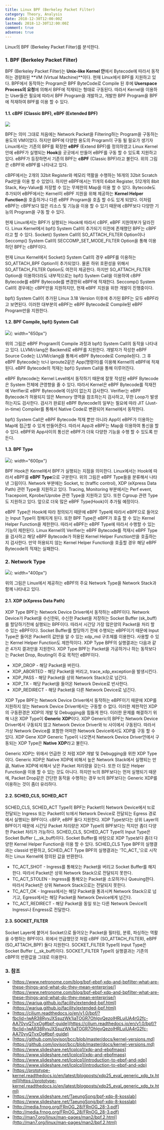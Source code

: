 ```yaml
---
title: Linux BPF (Berkeley Packet Filter)
category: Theory, Analysis
date: 2018-12-30T12:00:00Z
lastmod: 2018-12-30T12:00:00Z
comment: true
adsense: true
---
```


Linux의 BPF (Berkeley Packet Filter)를 분석한다.

### 1. BPF (Berkeley Packet Filter)

BPF (Berkeley Packet Filter)는 **Unix-like Kernel 안**에서 Bytecode에 따라서 동작하는 경량화된 **VM (Virtual Machine)**이다. 현재 Linux에서 BPF를 지원하고 있다. BPF에서 동작하는 Program은 BPF ByteCode로 Compile 된 후에 **Userspace Process의 요청**에 의해서 BPF에 적재되는 형태로 구동된다. 따라서 Kernel을 이용하는 User들은 필요에 따라서 BPF Program을 개발하고, 개발한 BPF Program을 BPF에 적재하여 BPF를 이용 할 수 있다.

#### 1.1. cBPF (Classic BPF), eBPF (Extended BPF)

![]({{site.baseurl}}/images/theory_analysis/Linux_BPF/cBPF_eBPF.PNG)

BPF는 의미 그대로 처음에는 Network Packet을 Filtering하는 Program을 구동하는 용도의 VM이었다. 하지만 BPF에 다양한 용도의 Program이 구동 될 필요가 생기자 Linux에서는 기존의 BPF를 확장한 **eBPF** (Extend BPF)를 정의하였고 Linux Kernel안에 eBPF가 실행되는 **Hook**을 곳곳에서 만들어 eBPF를 구동 할 수 있도록 지원하고 있다. eBPF가 등장하면서 기존의 BPF는 **cBPF** (Classic BPF)라고 불린다. 위의 그림은 cBPF와 eBPF를 나타내고 있다.

cBPF에서는 2개의 32bit Register와 메모리 역활을 수행하는 16개의 32bit Scratch Pad만을 이용 할 수 있었다. 하지만 eBPF에서는 11개의 64bit Register, 512개의 8bit Stack, Key-Value를 저장할 수 있는 무제한의 Map을 이용 할 수 있다. Bytecode도 추가되어 eBPF에서는 Kernel이 eBPF 지원을 위해 제공하는 **Kernel Helper Function**을 호출하거나 다른 eBPF Program을 호촐 할 수도 있게 되었다. 이처럼 eBPF는 cBPF보다 많은 리소스 및 기능을 이용 할 수 있기 때문에 cBPF보다 다양한 기능의 Program을 구동 할 수 있다.

현재 Linux에서는 BPF가 실행되는 Hook에 따라서 cBPF, eBPF 지원여부가 달라진다. Linux Kernel에서 bpf() System Call이 추가되기 이전에 존재했던 BPF는 cBPF라고 할 수 있다. Socket() System Call의 SO_ATTACH_FILTER Option이나 Seccomp() System Call의 SECCOMP_SET_MODE_FILTER Option을 통해 이용하던 BPF는 cBPF이다.

현재 Linux Kernel에서 Socket() System Call의 경우 eBPF를 이용하는 SO_ATTACH_BPF Option이 추가되었다. 물론 하위 호환성을 위해서 SO_ATTACH_FILTER Option도 여전히 제공한다. 하지만 SO_ATTACH_FILTER Option을 이용하더라도 내부적으로는 bpf() System Call을 이용하여 cBPF Bytecode를 eBPF Bytecode를 변경한뒤 eBPF에 적재한다. Seccomp() System Call의 경우에는 cBPF만을 지원하지만, 현재 eBPF 지원을 위한 개발이 진행중이다.

bpf() System Call이 추가된 Linux 3.18 Version 이후에 추가된 BPF는 모두 eBPF라고 보면된다. 이러한 대부분의 eBPF는 eBPF Bytecode로 Compile된 eBPF Program만을 지원한다.

#### 1.2. BPF Compile, bpf() System Call

![]({{site.baseurl}}/images/theory_analysis/Linux_BPF/Compile_bpf_Syscall.PNG){: width="650px"}

위의 그림은 eBPF Program의 Compile 과정과 bpf() System Call의 동작을 나타내고 있다. LLVM/clang은 Backend로 eBPF를 지원한다. 개발자가 작성한 eBPF Source Code는 LLVM/clang을 통해서 eBPF Bytecode로 Compile된다. 그 후 eBPF Bytecode는 tc나 iproute2같은 App(명령어)를 이용해 Kernel의 eBPF에 적재된다. eBPF Bytecode의 적재는 bpf() System Call을 통해 이루어진다.

eBPF Bytecode는 Kernel Level에서 동작하기 때문에 잘못 작성된 eBPF Bytecode은 System 전체에 큰영향을 줄 수 있다. 따라서 Kernel은 eBPF Bytecode를 적재전에 Verifier로 eBPF Bytecode에 이상이 없는지 검사한다. Verifier는 eBPF Bytecode가 허용되지 않은 Memory 영역을 참조하는지 검사하고, 무한 Loop가 발생하는지도 검사한다. 검사가 완료된 eBPF Bytecode의 일부는 필요에 따라 JIT (Just-in-time) Compiler를 통해서 Native Code로 변환되어 Kernel에서 동작한다.

bpf() System Call은 eBPF Bytecode 적재 뿐만 아니라 App이 eBPF가 이용하는 Map에 접근할 수 있게 만들어준다. 따라서 App과 eBPF는 Map을 이용하여 통신을 할 수 있다. eBPF와 App사이의 통신은 eBPF가 더욱 다양한 기능을 수행 할 수 있도록 만든다.

#### 1.3. BPF Type

![]({{site.baseurl}}/images/theory_analysis/Linux_BPF/eBPF_Program_Type.PNG){: width="600px"}

BPF Hook은 Kernel에서 BPF가 실행되는 지점을 의미한다. Linux에서는 Hook에 따라서 eBPF를 **eBPF Type**으로 구분한다. 위의 그림은 eBPF Type들을 분류해서 나타낸 그림이다. Network 부분에는 Socket, tc (traffic control), XDP (eXpress Data Path) 관련 Type을 지원하고 있다. Tracing, Monitoring 부분에서는 Perf event, Tracepoint, Kprobe/Uprobe 관련 Type을 지원하고 있다. 또한 Cgroup 관련 Type도 지원하고 있다. 앞으로 더욱 많은 eBPF Type(Hook)이 추가될 예정이다.

eBPF Type은 Hook에 따라 정의되기 때문에 eBPF Type에 따라서 eBPF으로 들어오는 Input Type이 정해지게 된다. 또한 BPF Type은 eBPF가 호출 할 수 있는 Kernel Helper Function을 제한한다. 따라서 eBPF는 eBPF Type에 따라서 수행할 수 있는 기능이 제한된다. Linux Kernel의 Verifier는 eBPF Bytecode를 적재시 eBPF Type을 검사하고 해당 eBPF Bytecode가 허용된 Kernel Helper Function만을 호출하는지 검사한다. 만약 허용되지 않는 Kernel Helper Function을 호출할 경우 해당 eBPF Bytecode의 적재는 실패한다.

### 2. Network Type

![]({{site.baseurl}}/images/theory_analysis/Linux_BPF/BPF_Net_Type.PNG){: width="400px"}

위의 그림은 Linux에서 제공하는 eBPF의 주요 Network Type을 Network Stack과 함께 나타내고 있다.

#### 2.1. XDP (eXpress Data Path)

XDP Type BPF는 Network Device Driver에서 동작하는 eBPF이다. Network Device가 Packet을 수신한뒤, 수신한 Packet을 저장하는 Socket Buffer (sk_buff)를 할당하기전에 실행되는 BPF이다. 따라서 시간당 가장 많은양의 Packet을 처리 할 수 있는 eBPF이다. Socket Buffer를 할당하기 전에 수행되는 eBPF이기 때문에 Input Type은 들어온 Packet의 값만을 알 수 있는 xdp_md 구조체를 이용한다. 사용할 수 있는 Kernel Helper Function도 제한적이다. XDP Type BPF의 실행결과는 다음과 같은 4가지 결과만을 지원한다. XDP Type BPF는 Packet을 가공하거나 하는 동작보다는 Packet Drop, Routing이 주요 목적인 eBPF이다.

* XDP_DROP - 해당 Packet을 버린다.
* XDP_ABORTED - 해당 Packet을 버리고, trace_xdp_exception을 발생시킨다.
* XDP_PASS - 해당 Packet을 상위 Network Stack으로 넘긴다.
* XDP_TX - 해당 Packet을 들어온 Network Device로 반사한다.
* XDP_REDIRECT - 해당 Packet을 다른 Network Device로 넘긴다.

XDP Type BPF는 Network Device Driver에서 동작하는 eBPF이기 때문에 XDP를 지원하지 않는 Network Device Driver에서는 구동할 수 없다. 이러한 제한적인 XDP의 구동환경은 XDP의 개발 및 Debugging을 힘들게 한다. 이러한 문제를 해결하기 위해 나온 XDP Type이 **Generic XDP**이다. XDP Generic의 BPF는 Network Device Driver에서 구동되지 않고 Network Device Driver와 tc 사이에서 구동된다. 따라서 가상 Network Device를 포함한 어떠한 Network Device에서도 XDP를 구동 할 수 있다. XDP Gene XDP Generic Type이 나오면서 Network Device Driver안에서 구동되는 XDP Type은 **Native XDP**라고 불린다.

Generic XDP는 위에서 언급한 것 처럼 XDP 개발 및 Debugging을 위한 XDP Type이다. Generic XDP은 Native XDP에 비해서 높은 Network Stack에서 실행되는 만큼, Native XDP에 비해서 낮은 Packet 처리량을 갖는다. 또한 더 많은 Helper Function을 이용 할 수 있는 것도 아니다. 하지만 tc의 BPF보다는 먼저 실행되기 때문에, Packet Drop같은 간단한 동작을 수행하는 경우 tc의 BPF보다는 Generic XDP를 이용하는 것이 좀더 유리하다.

#### 2.2. SCHED_CLS, SCHED_ACT

SCHED_CLS, SCHED_ACT Type의 BPF는 Packet이 Network Device에서 tc로 전달되는 Ingress 또는 Packet이 tc에서 Network Device로 전달되는 Egress 경로에서 실행되는 BPF이다. cBFP, eBPF 둘다 지원한다. XDP Type보다는 상위 Layer의 BPF이기 때문에 시간당 Packet 처리량은 XDP Type의 BPF보다는 적지만 좀더 다양한 Packet 처리가 가능하다. SCHED_CLS, SCHED_ACT Type의 Input Type은 Socket Buffer (\_\_sk_buff)이다. Socket Buffer를 바탕으로 XDP Type보다 좀더 다양한 Kernel Helper Function을 이용 할 수 있다. SCHED_CLS Type BPF의 실행결과는 classid 반환하고, SCHED_ACT Type BPF의 실행결과는 'TC_ACT_'으로 시작하는 Linux Kernel에 정의된 값을 반환한다.

* TC_ACT_SHOT - Ingress를 통해오는 Packet을 버리고 Socket Buffer를 해지한다. 따라서 Packet은 상위 Network Stack으로 전달되지 못한다.
* TC_ACT_STOLEN - Ingress를 통해오는 Packet을 소모하거나 Queuing한다. 따라서 Packet은 상위 Network Stack으로는 전달되지 못한다.
* TC_ACT_OK - Ingress에서는 해당 Packet을 통과시켜 Network Stack으로 넘기고, Egress에서는 해당 Packet을 Network Device에게 넘긴다.
* TC_ACT_REDIRECT - 해당 Packet을 동일 또는 다른 Network Device의 Ingress나 Engress로 전달한다.

#### 2.3. SOCKET_FILTER

Socket Layer에 붙어서 Socket으로 들어오는 Packet을 필터링, 분류, 파싱하는 역활을 수행하는 BPF이다. 위에서 언급했던것 처럼 cBPF (SO_ATTACH_FILTER), eBPF (SO_ATTACH_BPF) 둘다 지원한다. SOCKET_FILTER Type의 Input Type은 Socket Buffer (__sk_buff)이다. SOCKET_FILTER Type의 실행결과는 기존의 cBPF의 반환값을 그대로 이용한다.

### 3. 참조

* [https://www.netronome.com/blog/bpf-ebpf-xdp-and-bpfilter-what-are-these-things-and-what-do-they-mean-enterprise/](https://www.netronome.com/blog/bpf-ebpf-xdp-and-bpfilter-what-are-these-things-and-what-do-they-mean-enterprise/)
* [https://wariua.github.io/facility/extended-bpf.html](https://wariua.github.io/facility/extended-bpf.html)
* [https://cilium.readthedocs.io/en/v1.0/bpf/?fbclid=IwAR38RyvJXSsuzWk1jaTOGR7OhlgvQezoIHRLuiUA4rG2fc-AA70yyQTvxOg#bpf-guide](https://cilium.readthedocs.io/en/v1.0/bpf/?fbclid=IwAR38RyvJXSsuzWk1jaTOGR7OhlgvQezoIHRLuiUA4rG2fc-AA70yyQTvxOg#bpf-guide)
* [https://github.com/iovisor/bcc/blob/master/docs/kernel-versions.md](https://github.com/iovisor/bcc/blob/master/docs/kernel-versions.md)
* [https://www.slideshare.net/lcplcp1/xdp-and-ebpfmaps](https://www.slideshare.net/lcplcp1/xdp-and-ebpfmaps)
* [https://www.slideshare.net/lcplcp1/introduction-to-ebpf-and-xdp](https://www.slideshare.net/lcplcp1/introduction-to-ebpf-and-xdp)
* [https://prototype-kernel.readthedocs.io/en/latest/blogposts/xdp25_eval_generic_xdp_tx.html](https://prototype-kernel.readthedocs.io/en/latest/blogposts/xdp25_eval_generic_xdp_tx.html)
* [https://www.slideshare.net/TaeungSong/bpf-xdp-8-kosslab](https://www.slideshare.net/TaeungSong/bpf-xdp-8-kosslab)
* [http://media.frnog.org/FRnOG_28/FRnOG_28-3.pdf](http://media.frnog.org/FRnOG_28/FRnOG_28-3.pdf)
* [http://man7.org/linux/man-pages/man2/bpf.2.html](http://man7.org/linux/man-pages/man2/bpf.2.html)